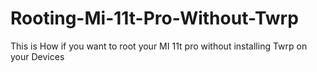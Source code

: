 # Rooting-Mi-11t-Pro-Without-Twrp
This is How if you want to root your MI 11t pro without installing Twrp on your Devices
